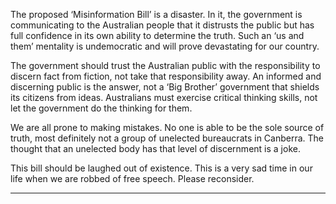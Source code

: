 The proposed ‘Misinformation Bill’ is a disaster. In it, the government is communicating to the Australian people that it distrusts
the public but has full confidence in its own ability to determine the truth. Such an ‘us and them’ mentality is undemocratic and will
prove devastating for our country.

The government should trust the Australian public with the responsibility to discern fact from fiction, not take that responsibility
away. An informed and discerning public is the answer, not a ‘Big Brother’ government that shields its citizens from ideas.
Australians must exercise critical thinking skills, not let the government do the thinking for them.

We are all prone to making mistakes. No one is able to be the sole source of truth, most definitely not a group of unelected
bureaucrats in Canberra. The thought that an unelected body has that level of discernment is a joke.

This bill should be laughed out of existence.
This is a very sad time in our life when we are robbed of free speech. Please reconsider.


-----

